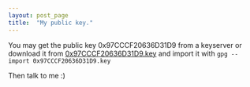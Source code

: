 ```yaml
---
layout: post_page
title:  "My public key."
---
```

You may get the public key 0x97CCCF20636D31D9 from a keyserver or download it from [0x97CCCF20636D31D9.key] and import it with `gpg --import 0x97CCCF20636D31D9.key`

Then talk to me :)

[0x97CCCF20636D31D9.key]: /assets/0x97CCCF20636D31D9.key
